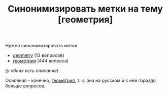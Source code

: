 ﻿---
title: "Синонимизировать метки на тему [геометрия]"
se.owner.user_id: 507426
se.owner.display_name: "wchistow"
se.owner.link: "https://ru.meta.stackoverflow.com/users/507426/wchistow"
se.link: "https://ru.meta.stackoverflow.com/questions/14226/%d0%a1%d0%b8%d0%bd%d0%be%d0%bd%d0%b8%d0%bc%d0%b8%d0%b7%d0%b8%d1%80%d0%be%d0%b2%d0%b0%d1%82%d1%8c-%d0%bc%d0%b5%d1%82%d0%ba%d0%b8-%d0%bd%d0%b0-%d1%82%d0%b5%d0%bc%d1%83-%d0%b3%d0%b5%d0%be%d0%bc%d0%b5%d1%82%d1%80%d0%b8%d1%8f"
se.question_id: 14226
se.post_type: question
---
<p>Нужно синонимизировать метки</p>
<ul>
<li><a href="https://ru.stackoverflow.com/questions/tagged/geometry" class="post-tag" title="показать вопросы с меткой [geometry]" aria-label="показать вопросы с меткой [geometry]" rel="tag" aria-labelledby="tag-geometry-tooltip-container">geometry</a> (13 вопросов)</li>
<li><a href="https://ru.stackoverflow.com/questions/tagged/%d0%b3%d0%b5%d0%be%d0%bc%d0%b5%d1%82%d1%80%d0%b8%d1%8f" class="post-tag" title="показать вопросы с меткой [геометрия]" aria-label="показать вопросы с меткой [геометрия]" rel="tag" aria-labelledby="tag-геометрия-tooltip-container">геометрия</a> (444 вопроса)</li>
</ul>
<p><em>(у обеих есть описание)</em></p>
<p>Основная - конечно, <a href="https://ru.stackoverflow.com/questions/tagged/%d0%b3%d0%b5%d0%be%d0%bc%d0%b5%d1%82%d1%80%d0%b8%d1%8f" class="post-tag" title="показать вопросы с меткой [геометрия]" aria-label="показать вопросы с меткой [геометрия]" rel="tag" aria-labelledby="tag-геометрия-tooltip-container">геометрия</a>, т. к. она на русском и с ней гораздо больше вопросов.</p>
